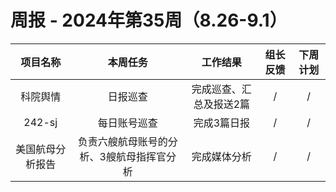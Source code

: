 
# 周报 - 2024年第35周（8.26-9.1）


|  项目名称  | 本周任务 | 工作结果 | 组长反馈 |  下周计划| 
|:----------:|:--------:|:--------:|:--------:|:--------:|
| 科院舆情  | 日报巡查 |完成巡查、汇总及报送2篇 |   /   |     / |
|  242-sj    | 每日账号巡查 |完成3篇日报 |   /   |     / |
|美国航母分析报告|负责六艘航母账号的分析、3艘航母指挥官分析|完成媒体分析|   /   |     / |
